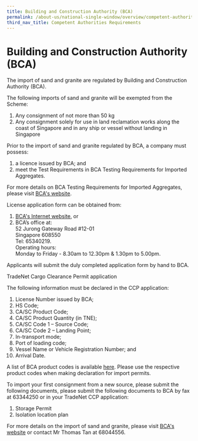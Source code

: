 ```yaml
---
title: Building and Construction Authority (BCA)
permalink: /about-us/national-single-window/overview/competent-authorities-requirements/BCA
third_nav_title: Competent Authorities Requirements
---
```


# Building and Construction Authority (BCA)

The import of sand and granite are regulated by Building and Construction Authority (BCA).

The following imports of sand and granite will be exempted from the Scheme:

1.  Any consignment of not more than 50 kg
2.  Any consignment solely for use in land reclamation works along the coast of Singapore and in any ship or vessel without landing in Singapore

Prior to the import of sand and granite regulated by BCA, a company must possess:

1.  a licence issued by BCA; and
2.  meet the Test Requirements in BCA Testing Requirements for Imported Aggregates.

For more details on BCA Testing Requirements for Imported Aggregates, please visit  [BCA's website](http://www.bca.gov.sg/AggregatesImport/others/test_requirements.pdf).

License application form can be obtained from:

1.  [BCA's Internet website](http://www.bca.gov.sg/ImportersLicensing/Importerslicensing.html), or
2.  BCA’s office at:  
    52 Jurong Gateway Road #12-01  
    Singapore 608550  
    Tel: 65340219.  
    Operating hours:  
    Monday to Friday - 8.30am to 12.30pm & 1.30pm to 5.00pm.

Applicants will submit the duly completed application form by hand to BCA.

TradeNet Cargo Clearance Permit application  
  
The following information must be declared in the CCP application:

1.  License Number issued by BCA;
2.  HS Code;
3.  CA/SC Product Code;
4.  CA/SC Product Quantity (in TNE);
5.  CA/SC Code 1 – Source Code;
6.  CA/SC Code 2 – Landing Point;
7.  In-transport mode;
8.  Port of loading code;
9.  Vessel Name or Vehicle Registration Number; and
10.  Arrival Date.

A list of BCA product codes is available  [here](https://www.customs.gov.sg/-/media/cus/files/about-us/annexes-and-appendices/appendix-a---items-under-import-control.pdf?la=en&hash=1610DE043C3E3B177991558BB7036D7CD67C0281). Please use the respective product codes when making declaration for import permits.

To import your first consignment from a new source, please submit the following documents, please submit the following documents to BCA by fax at 63344250 or in your TradeNet CCP application:

1.  Storage Permit
2.  Isolation location plan

For more details on the import of sand and granite, please visit  [BCA's website](http://www.bca.gov.sg/ImportersLicensing/Importerslicensing.html)  or contact Mr Thomas Tan at 68044556.

